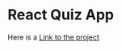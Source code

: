 # React Quiz App

Here is a <a href="https://mantaransingh.github.io/React_quizApp/">Link to the project</a>
